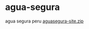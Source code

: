 # agua-segura
agua segura peru
[aguasegura-site.zip](https://github.com/user-attachments/files/21189701/aguasegura-site.zip)
